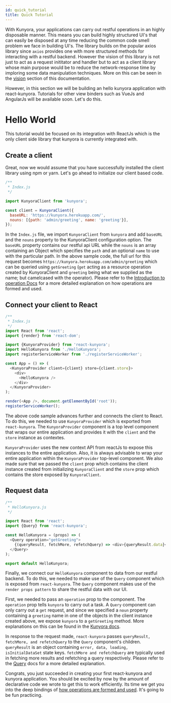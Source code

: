 ```yaml
---
id: quick_tutorial
title: Quick Tutorial
---
```


With Kunyora, your applications can carry out restful operations in an highly disposable manner. This means you can build highly structured UI's that can easily be disposed at any time reducing the common code smell problem we face in building UI's. The library builds on the popular axios library since `axios` provides one with more structured methods for interacting with a restful backend. However the vision of this library is not just to act as a request inititator and handler but to act as a client library whose main purpose would be to reduce the network-response time by imploring some data manipulation techniques. More on this can be seen in the [vision](vision.md) section of this documentation.

However, in this section we will be building an hello kunyora application with react-kunyora. Tutorials for other view binders such as VueJs and AngularJs will be available soon. Let's do this.

# Hello World

This tutorial would be focused on its integration with ReactJs which is the only client side library that kunyora is currently integrated with.

## Create a client

Great, now we would assume that you have successfully installed the client library using npm or yarn. Let's go ahead to initialize our client based code.

```javascript
/**
 * Index.js
 */

import KunyoraClient from 'kunyora';

const client = KunyoraClient({
  baseURL: 'https://kunyora.herokuapp.com/',
  nouns: [{path: 'admin/greeting', name: 'greeting'}],
});
```

In the `Index.js` file, we import `KunyoraClient` from `kunyora` and add `baseURL` and the `nouns` property to the KunyoraClient configuration option. The `baseURL` property contains our restful api URL while the `nouns` is an array containing an Object which specifies the `path` and an optional `name` to use with the particular path. In the above sample code, the full url for this request becomes `https://kunyora.herokuapp.com/admin/greeting` which can be queried using `getGreeting` (`get` acting as a resource operation created by KunyoraClient and `greeting` being what we supplied as the name; but camelcased with the operator). Please refer to the [Introduction to operation Docs](introduction_to_operations.md) for a more detailed explanation on how operations are formed and used.

## Connect your client to React

```javascript
/**
 * Index.js
 */
import React from 'react';
import {render} from 'react-dom';

import {KunyoraProvider} from 'react-kunyora';
import HelloKunyora from './HelloKunyora';
import registerServiceWorker from './registerServiceWorker';

const App = () => (
  <KunyoraProvider client={client} store={client.store}>
    <div>
      <HelloKunyora />
    </div>
  </KunyoraProvider>
);

render(<App />, document.getElementById('root'));
registerServiceWorker();
```

The above code sample advances further and connects the client to React. To do this, we needed to use `KunyoraProvider` which is exported from `react-kunyora`. The `KunyoraProvider` component is a top level component that wraps our entire application and provides it with the `client` and the `store` instance as contextes.

`KunyoraProvider` uses the new context API from reactJs to expose this instances to the entire application. Also, it is always advisable to wrap your entire application within the `KunyoraProvider` top-level component. We also made sure that we passed the `client` prop which contains the client instance created from initializing `KunyoraClient` and the `store` prop which contains the store exposed by `KunyoraClient`.

## Request data

```javascript
/**
 * HelloKunyora.js
 */

import React from 'react';
import {Query} from 'react-kunyora';

const HelloKunyora = (props) => (
  <Query operation="getGreeting">
    {(queryResult, fetchMore, refetchQuery) => <div>{queryResult.data}</div>}
  </Query>
);

export default HelloKunyora;
```

Finally, we connect our `HelloKunyora` component to data from our restful backend. To do this, we needed to make use of the `Query` component which is exposed from `react-kunyora`. The `Query` component makes use of the `render props pattern` to share the restful data with our UI.

First, we needed to pass an `operation` prop to the component. The `operation` prop tells `kunyora` to carry out a task. A `Query` component can only carry out a `get` request, and since we specified a `noun` property containing a `greeting` name in one of the objects in the client instance created above, we expose `kunyora` to a `getGreeting` method. More explanations on this can be found in the [Kunyora docs](kunyora_tutorial.md).

In response to the request made, `react-kunyora` passes `queryResult, fetchMore, and refetchQuery` to the `Query` component's children. `queryResult` is an object containing `error, data, loading, isInitialDataSet` state keys. `fetchMore and refetchQuery` are typically used in fetching more results and refetching a query respectively. Please refer to the [Query](query_component.md) docs for a more detailed explanation.

Congrats, you just succeeded in creating your first react-kunyora and kunyora application. You should be excited by now by the amount of declarative code we wrote to get this to work efficiently. Its time we get you into the deep bindings of [how operations are formed and used](introduction_to_operations.md). It's going to be fun practicing.

